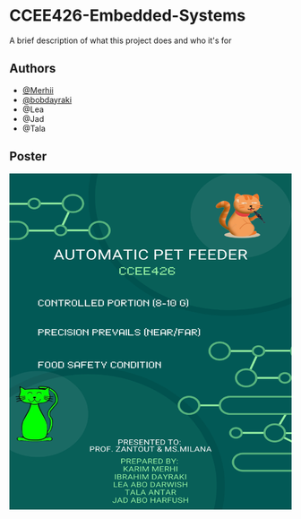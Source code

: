 
# CCEE426-Embedded-Systems

A brief description of what this project does and who it's for


## Authors

- [@Merhii](https://github.com/Merhii)
- [@bobdayraki](https://github.com/bobdayraki)
- @Lea
- @Jad
- @Tala


## Poster
<img src="https://github.com/Merhii/CCEE426-Embedded-Systems/blob/main/Automatic-Pet%20feeder%20Poster.png" alt="Example Image" width="600" height="600">




